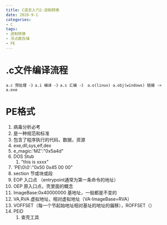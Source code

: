 ```yaml
---
title: C语言入门2-进制转换
date: 2020-9-1
categories: 
- C
tags: 
- 进制转换
- 浮点数存储
- PE
---
```


# .c文件编译流程
`a.c 预处理 -》a.i 编译 -》a.s 汇编 -》 a.o(linux) a.obj(windows) 链接 -> a.exe`

# PE格式
1. 病毒分析必考
2. 是一种规范和标准
3. 包含了程序执行的代码，数据，资源
4. exe,dll,sys,elf,dex
5. e_magic:'MZ':"0x5a4d"
6. DOS Stub
   1. "this is xxxx"
7. 'PE\0\0':"0x50 0x45 00 00"
8. section	节或块或段
9. EOP 入口点	（entrypoint通常为第一条命令的地址）
10. OEP	原入口点，壳里面的概念
11. ImageBase:0x40000000 基地址，一般都是不变的
12. VA,RVA	虚拟地址，相对虚拟地址（VA-ImageBase=RVA）
13. VOFFSET（每一个节起始地址相对基址的地址的偏移），ROFFSET（）
14. PEiD
    1.  查壳工具

